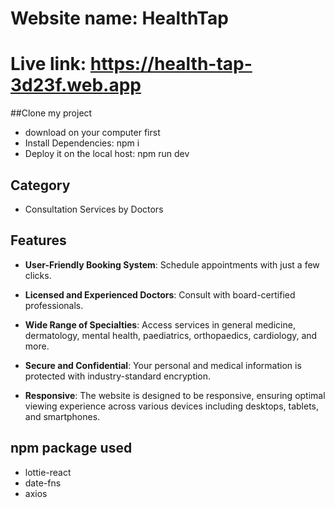# Website name: HealthTap

# Live link: https://health-tap-3d23f.web.app

##Clone my project
- download on your computer first
- Install Dependencies: npm i
- Deploy it on the local host: npm run dev

## Category
- Consultation Services by Doctors

## Features

- **User-Friendly Booking System**: Schedule appointments with just a few clicks.
- **Licensed and Experienced Doctors**: Consult with board-certified professionals.
- **Wide Range of Specialties**: Access services in general medicine, dermatology, mental health, paediatrics, orthopaedics, cardiology, and more.
- **Secure and Confidential**: Your personal and medical information is protected with industry-standard encryption.


- **Responsive**: The website is designed to be responsive, ensuring optimal viewing experience across various devices including desktops, tablets, and smartphones.

## npm package used

- lottie-react
- date-fns
- axios

